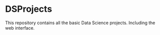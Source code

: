 # DSProjects
This repository contains all the basic Data Science projects. Including the web interface.
